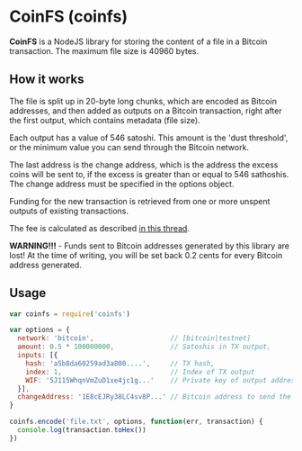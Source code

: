 # CoinFS (coinfs)

**CoinFS** is a NodeJS library for storing the content of a file in a Bitcoin transaction. The maximum file size is 40960 bytes.

## How it works
The file is split up in 20-byte long chunks, which are encoded as Bitcoin addresses, and then added as outputs on a Bitcoin transaction, right after the first output, which contains metadata (file size).

Each output has a value of 546 satoshi.  This amount is the 'dust threshold', or the minimum value you can send through the Bitcoin network.

The last address is the change address, which is the address the excess coins will be sent to, if the excess is greater than or equal to 546 sathoshis.  The change address must be specified in the options object.

Funding for the new transaction is retrieved from one or more unspent outputs of existing transactions.

The fee is calculated as described [in this thread](http://bitcoin.stackexchange.com/questions/1195/how-to-calculate-transaction-size-before-sending).

**WARNING!!!** - Funds sent to Bitcoin addresses generated by this library are lost!  At the time of writing, you will be set back 0.2 cents for every Bitcoin address generated.


## Usage
```javascript
var coinfs = require('coinfs')

var options = {
  network: 'bitcoin',                   // [bitcoin|testnet]
  amount: 0.5 * 100000000,              // Satoshis in TX output,
  inputs: [{
    hash: 'a5b8da60259ad3a800....',     // TX hash,
    index: 1,                           // Index of TX output
    WIF: '5J115WhqnVmZuD1xe4jc1g...'    // Private key of output address
  }],
  changeAddress: '1E8cEJRy38LC4sv8P...' // Bitcoin address to send the change to
}

coinfs.encode('file.txt', options, function(err, transaction) {
  console.log(transaction.toHex())
})
```
